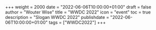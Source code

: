 +++
weight = 2000
date = "2022-06-06T10:00:00+01:00"
draft = false
author = "Wouter Wise"
title = "WWDC 2022"
icon = "event"
toc = true
description = "Slogan WWDC 2022"
publishdate = "2022-06-06T10:00:00+01:00"
tags = ["WWDC2022"]
+++
